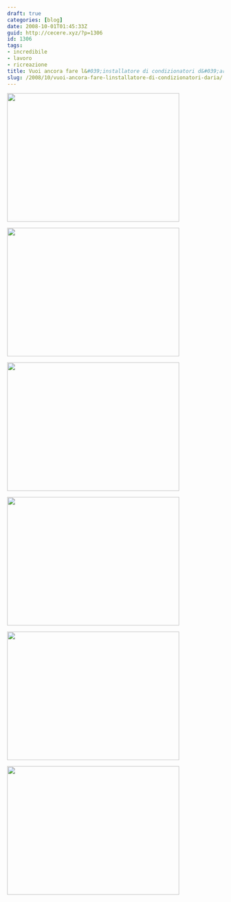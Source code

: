 ```yaml
---
draft: true
categories: [blog]
date: 2008-10-01T01:45:33Z
guid: http://cecere.xyz/?p=1306
id: 1306
tags:
- incredibile
- lavoro
- ricreazione
title: Vuoi ancora fare l&#039;installatore di condizionatori d&#039;aria?
slug: /2008/10/vuoi-ancora-fare-linstallatore-di-condizionatori-daria/
---
```


[<img class="aligncenter size-full wp-image-1307" title="extreme_air_condition_installation_1" src="http://cecere.xyz/wp-content/uploads/sites/3/2008/10/extreme_air_condition_installation_1.jpg" alt="" width="400" height="299" srcset="http://cecere.xyz/wp-content/uploads/sites/3/2008/10/extreme_air_condition_installation_1.jpg 400w, http://cecere.xyz/wp-content/uploads/sites/3/2008/10/extreme_air_condition_installation_1-300x224.jpg 300w" sizes="(max-width: 400px) 100vw, 400px" />](http://cecere.xyz/wp-content/uploads/sites/3/2008/10/extreme_air_condition_installation_1.jpg)

[](http://cecere.xyz/wp-content/uploads/sites/3/2008/10/extreme_air_condition_installation_1.jpg)[<img class="aligncenter size-full wp-image-1308" title="extreme_air_condition_installation_2" src="http://cecere.xyz/wp-content/uploads/sites/3/2008/10/extreme_air_condition_installation_2.jpg" alt="" width="400" height="299" srcset="http://cecere.xyz/wp-content/uploads/sites/3/2008/10/extreme_air_condition_installation_2.jpg 400w, http://cecere.xyz/wp-content/uploads/sites/3/2008/10/extreme_air_condition_installation_2-300x224.jpg 300w" sizes="(max-width: 400px) 100vw, 400px" />](http://cecere.xyz/wp-content/uploads/sites/3/2008/10/extreme_air_condition_installation_2.jpg)

[](http://cecere.xyz/wp-content/uploads/sites/3/2008/10/extreme_air_condition_installation_2.jpg)[<img class="aligncenter size-full wp-image-1309" title="extreme_air_condition_installation_3" src="http://cecere.xyz/wp-content/uploads/sites/3/2008/10/extreme_air_condition_installation_3.jpg" alt="" width="400" height="299" srcset="http://cecere.xyz/wp-content/uploads/sites/3/2008/10/extreme_air_condition_installation_3.jpg 400w, http://cecere.xyz/wp-content/uploads/sites/3/2008/10/extreme_air_condition_installation_3-300x224.jpg 300w" sizes="(max-width: 400px) 100vw, 400px" />](http://cecere.xyz/wp-content/uploads/sites/3/2008/10/extreme_air_condition_installation_3.jpg)

[](http://cecere.xyz/wp-content/uploads/sites/3/2008/10/extreme_air_condition_installation_3.jpg)[](http://cecere.xyz/wp-content/uploads/sites/3/2008/10/extreme_air_condition_installation_5.jpg)[<img class="aligncenter size-full wp-image-1312" title="extreme_air_condition_installation_4" src="http://cecere.xyz/wp-content/uploads/sites/3/2008/10/extreme_air_condition_installation_4.jpg" alt="" width="400" height="299" srcset="http://cecere.xyz/wp-content/uploads/sites/3/2008/10/extreme_air_condition_installation_4.jpg 400w, http://cecere.xyz/wp-content/uploads/sites/3/2008/10/extreme_air_condition_installation_4-300x224.jpg 300w" sizes="(max-width: 400px) 100vw, 400px" />](http://cecere.xyz/wp-content/uploads/sites/3/2008/10/extreme_air_condition_installation_4.jpg)
  
<img class="aligncenter size-full wp-image-1310" title="extreme_air_condition_installation_5" src="http://cecere.xyz/wp-content/uploads/sites/3/2008/10/extreme_air_condition_installation_5.jpg" alt="" width="400" height="299" srcset="http://cecere.xyz/wp-content/uploads/sites/3/2008/10/extreme_air_condition_installation_5.jpg 400w, http://cecere.xyz/wp-content/uploads/sites/3/2008/10/extreme_air_condition_installation_5-300x224.jpg 300w" sizes="(max-width: 400px) 100vw, 400px" />

[<img class="aligncenter size-full wp-image-1311" title="extreme_air_condition_installation_6" src="http://cecere.xyz/wp-content/uploads/sites/3/2008/10/extreme_air_condition_installation_6.jpg" alt="" width="400" height="299" srcset="http://cecere.xyz/wp-content/uploads/sites/3/2008/10/extreme_air_condition_installation_6.jpg 400w, http://cecere.xyz/wp-content/uploads/sites/3/2008/10/extreme_air_condition_installation_6-300x224.jpg 300w" sizes="(max-width: 400px) 100vw, 400px" />](http://cecere.xyz/wp-content/uploads/sites/3/2008/10/extreme_air_condition_installation_6.jpg)